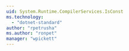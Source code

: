 ```yaml
---
uid: System.Runtime.CompilerServices.IsConst
ms.technology: 
  - "dotnet-standard"
author: "rpetrusha"
ms.author: "ronpet"
manager: "wpickett"
---
```

